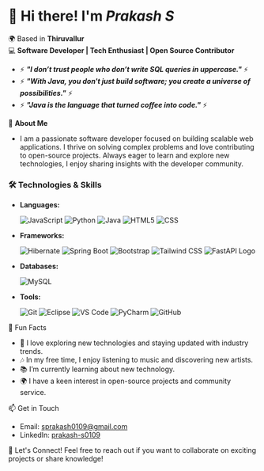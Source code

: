 # 👋 Hi there! I'm ***Prakash S***

🌍 Based in **Thiruvallur**  
💻 **Software Developer | Tech Enthusiast | Open Source Contributor**

- ⚡️ ***"I don’t trust people who don’t write SQL queries in uppercase."*** ⚡️
- ⚡️ ***"With Java, you don't just build software; you create a universe of possibilities."*** ⚡️
- ⚡️ ***"Java is the language that turned coffee into code."*** ⚡️

🌟 **About Me**
- I am a passionate software developer focused on building scalable web applications. I thrive on solving complex problems and love contributing to open-source projects. Always eager to learn and explore new technologies, I enjoy sharing insights with the developer community.

### 🛠️ Technologies & Skills

- **Languages:**
  
  ![JavaScript](https://img.icons8.com/color/48/000000/javascript.png)    ![Python](https://img.icons8.com/color/48/000000/python.png)  ![Java](https://img.icons8.com/color/48/000000/java-coffee-cup-logo.png)  ![HTML5](https://img.icons8.com/color/48/000000/html-5.png)    ![CSS](https://img.icons8.com/color/48/000000/css3.png) 

- **Frameworks:**
  
   ![Hibernate](https://img.icons8.com/color/48/000000/hibernate.png)  ![Spring Boot](https://img.icons8.com/color/48/000000/spring.png)  ![Bootstrap](https://img.icons8.com/color/48/000000/bootstrap.png) ![Tailwind CSS](https://img.icons8.com/color/48/000000/tailwindcss.png) ![FastAPI Logo](https://raw.githubusercontent.com/tiangolo/fastapi/master/docs/img/logo.svg)

- **Databases:**
  
  ![MySQL](https://img.icons8.com/color/48/000000/mysql-logo.png)
  
- **Tools:**
  
  ![Git](https://img.icons8.com/color/48/000000/git.png)   ![Eclipse](https://img.icons8.com/color/48/000000/eclipse.png)   ![VS Code](https://img.icons8.com/color/48/000000/visual-studio-code-2019.png)  ![PyCharm](https://img.icons8.com/color/48/000000/pycharm.png) ![GitHub](https://img.icons8.com/color/48/000000/github-2.png) 


🌈 Fun Facts
- 🎵 I love exploring new technologies and staying updated with industry trends.
- 🎶 In my free time, I enjoy listening to music and discovering new artists.
- 📚 I’m currently learning about new technology.
- 🌍 I have a keen interest in open-source projects and community service.

📫 Get in Touch
- Email: sprakash0109@gmail.com
- LinkedIn: [prakash-s0109](https://www.linkedin.com/in/prakash-s0109/)

🎉 Let's Connect!
Feel free to reach out if you want to collaborate on exciting projects or share knowledge!
